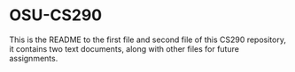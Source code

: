 # OSU-CS290

This is the README to the first file and second file of this CS290 repository, it contains two text documents, along with other files for future assignments.
